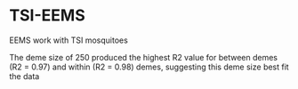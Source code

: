 # TSI-EEMS
EEMS work with TSI mosquitoes

The deme size of 250 produced the highest R2 value for between demes (R2 = 0.97) and within (R2 = 0.98) demes, suggesting this deme size best fit the data 
